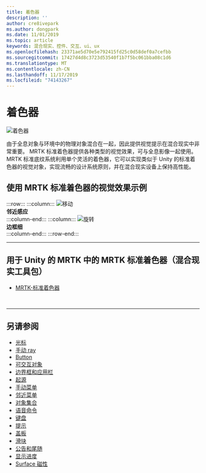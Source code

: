 ```yaml
---
title: 着色器
description: ''
author: cre8ivepark
ms.author: dongpark
ms.date: 11/01/2019
ms.topic: article
keywords: 混合现实、控件、交互、ui、ux
ms.openlocfilehash: 23371ae5d70e5e792415fd25c0d58def0a7cefbb
ms.sourcegitcommit: 17427d4d8c3723d53540f1b7f5bc061bba08c1d6
ms.translationtype: MT
ms.contentlocale: zh-CN
ms.lasthandoff: 11/17/2019
ms.locfileid: "74143267"
---
```

# <a name="shader"></a>着色器

![着色器](images/UX/UX_Hero_StandardShader.jpg)

由于全息对象与环境中的物理对象混合在一起，因此提供视觉提示在混合现实中非常重要。 MRTK 标准着色器提供各种类型的视觉效果，可与全息影像一起使用。 MRTK 标准底纹系统利用单个灵活的着色器，它可以实现类似于 Unity 的标准着色器的视觉对象，实现流畅的设计系统原则，并在混合现实设备上保持高性能。
<br>

## <a name="examples-of-visual-effects-using-mrtk-standard-shader"></a>使用 MRTK 标准着色器的视觉效果示例 
:::row:::
    :::column:::
       ![移动](images/UX/UX_Button_Affordance_ProximityLight.jpg)<br>
       **邻近感应**<br>
    :::column-end:::
    :::column:::
       ![旋转](images/UX/UX_Button_Affordance_FocusHighlight.jpg)<br>
        **边框细**<br>
    :::column-end:::
:::row-end:::

---

## <a name="mrtk-standard-shader-in-mrtkmixed-reality-toolkit-for-unity"></a>用于 Unity 的 MRTK 中的 MRTK 标准着色器（混合现实工具包）

* [MRTK-标准着色器](https://microsoft.github.io/MixedRealityToolkit-Unity/Documentation/README_MRTKStandardShader.html)


<br>

---

## <a name="see-also"></a>另请参阅

* [光标](cursors.md)
* [手动 ray](point-and-commit.md)
* [Button](button.md)
* [可交互对象](interactable-object.md)
* [边界框和应用栏](app-bar-and-bounding-box.md)
* [起源](direct-manipulation.md)
* [手动菜单](hand-menu.md)
* [邻近菜单](near-menu.md)
* [对象集合](object-collection.md)
* [语音命令](voice-input.md)
* [键盘](keyboard.md)
* [提示](tooltip.md)
* [盖板](slate.md)
* [滑块](slider.md)
* [公告和尾随](billboarding-and-tag-along.md)
* [显示进度](progress.md)
* [Surface 磁性](surface-magnetism.md)
